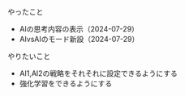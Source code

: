 
やったこと
- AIの思考内容の表示（2024-07-29）
- AIvsAIのモード新設（2024-07-29）

やりたいこと
- AI1,AI2の戦略をそれそれに設定できるようにする
- 強化学習をできるようにする
